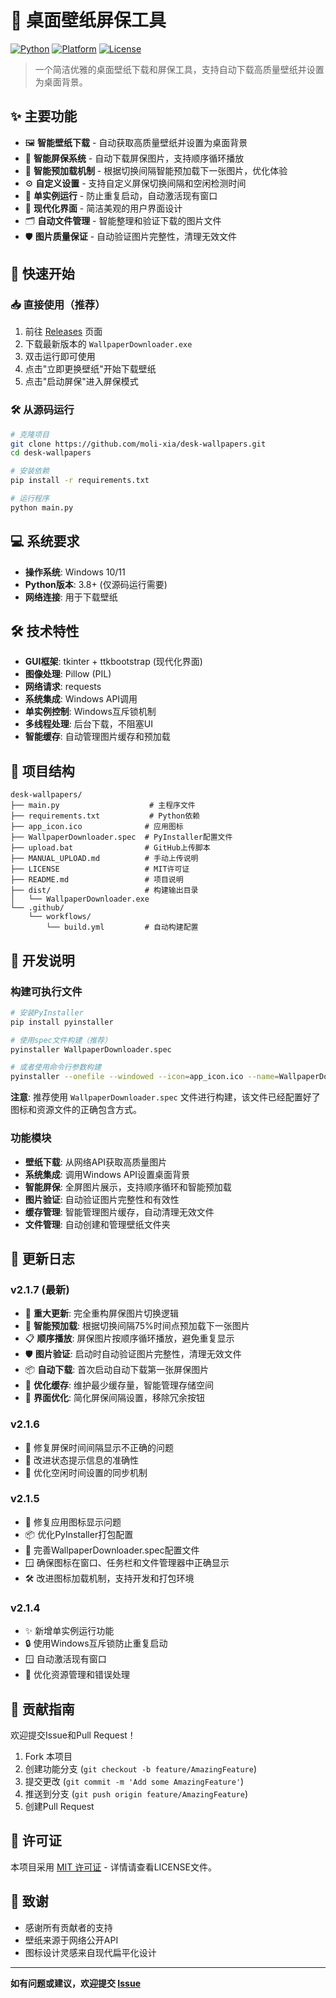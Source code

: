# 🎨 桌面壁纸屏保工具

[![Python](https://img.shields.io/badge/Python-3.8+-blue.svg)](https://www.python.org/)
[![Platform](https://img.shields.io/badge/Platform-Windows-lightgrey.svg)](https://www.microsoft.com/windows/)
[![License](https://img.shields.io/badge/License-MIT-green.svg)](LICENSE)

> 一个简洁优雅的桌面壁纸下载和屏保工具，支持自动下载高质量壁纸并设置为桌面背景。

## ✨ 主要功能

- 🖼️ **智能壁纸下载** - 自动获取高质量壁纸并设置为桌面背景
- 🌟 **智能屏保系统** - 自动下载屏保图片，支持顺序循环播放
- 🔄 **智能预加载机制** - 根据切换间隔智能预加载下一张图片，优化体验
- ⚙️ **自定义设置** - 支持自定义屏保切换间隔和空闲检测时间
- 🎯 **单实例运行** - 防止重复启动，自动激活现有窗口
- 🎨 **现代化界面** - 简洁美观的用户界面设计
- 🗂️ **自动文件管理** - 智能整理和验证下载的图片文件
- 🛡️ **图片质量保证** - 自动验证图片完整性，清理无效文件

## 🚀 快速开始

### 📥 直接使用（推荐）

1. 前往 [Releases](https://github.com/moli-xia/desk-wallpapers/releases) 页面
2. 下载最新版本的 `WallpaperDownloader.exe`
3. 双击运行即可使用
4. 点击"立即更换壁纸"开始下载壁纸
5. 点击"启动屏保"进入屏保模式

### 🛠️ 从源码运行

```bash
# 克隆项目
git clone https://github.com/moli-xia/desk-wallpapers.git
cd desk-wallpapers

# 安装依赖
pip install -r requirements.txt

# 运行程序
python main.py
```

## 💻 系统要求

- **操作系统**: Windows 10/11
- **Python版本**: 3.8+ (仅源码运行需要)
- **网络连接**: 用于下载壁纸

## 🛠️ 技术特性

- **GUI框架**: tkinter + ttkbootstrap (现代化界面)
- **图像处理**: Pillow (PIL)
- **网络请求**: requests
- **系统集成**: Windows API调用
- **单实例控制**: Windows互斥锁机制
- **多线程处理**: 后台下载，不阻塞UI
- **智能缓存**: 自动管理图片缓存和预加载

## 📁 项目结构

```
desk-wallpapers/
├── main.py                    # 主程序文件
├── requirements.txt           # Python依赖
├── app_icon.ico              # 应用图标
├── WallpaperDownloader.spec  # PyInstaller配置文件
├── upload.bat                # GitHub上传脚本
├── MANUAL_UPLOAD.md          # 手动上传说明
├── LICENSE                   # MIT许可证
├── README.md                 # 项目说明
├── dist/                     # 构建输出目录
│   └── WallpaperDownloader.exe
└── .github/
    └── workflows/
        └── build.yml         # 自动构建配置
```

## 🔧 开发说明

### 构建可执行文件

```bash
# 安装PyInstaller
pip install pyinstaller

# 使用spec文件构建（推荐）
pyinstaller WallpaperDownloader.spec

# 或者使用命令行参数构建
pyinstaller --onefile --windowed --icon=app_icon.ico --name=WallpaperDownloader main.py
```

**注意**: 推荐使用 `WallpaperDownloader.spec` 文件进行构建，该文件已经配置好了图标和资源文件的正确包含方式。

### 功能模块

- **壁纸下载**: 从网络API获取高质量图片
- **系统集成**: 调用Windows API设置桌面背景
- **智能屏保**: 全屏图片展示，支持顺序循环和智能预加载
- **图片验证**: 自动验证图片完整性和有效性
- **缓存管理**: 智能管理图片缓存，自动清理无效文件
- **文件管理**: 自动创建和管理壁纸文件夹

## 📝 更新日志

### v2.1.7 (最新)

- 🚀 **重大更新**: 完全重构屏保图片切换逻辑
- 🔄 **智能预加载**: 根据切换间隔75%时间点预加载下一张图片
- 📋 **顺序播放**: 屏保图片按顺序循环播放，避免重复显示
- 🛡️ **图片验证**: 启动时自动验证图片完整性，清理无效文件
- 📦 **自动下载**: 首次启动自动下载第一张屏保图片
- 🎯 **优化缓存**: 维护最少缓存量，智能管理存储空间
- 🧹 **界面优化**: 简化屏保间隔设置，移除冗余按钮

### v2.1.6

- 🔧 修复屏保时间间隔显示不正确的问题
- 📝 改进状态提示信息的准确性
- 🎯 优化空闲时间设置的同步机制

### v2.1.5

- 🎨 修复应用图标显示问题
- 📦 优化PyInstaller打包配置
- 🔧 完善WallpaperDownloader.spec配置文件
- 🪟 确保图标在窗口、任务栏和文件管理器中正确显示
- 🛠️ 改进图标加载机制，支持开发和打包环境

### v2.1.4

- ✨ 新增单实例运行功能
- 🔒 使用Windows互斥锁防止重复启动
- 🪟 自动激活现有窗口
- 🧹 优化资源管理和错误处理

## 🤝 贡献指南

欢迎提交Issue和Pull Request！

1. Fork 本项目
2. 创建功能分支 (`git checkout -b feature/AmazingFeature`)
3. 提交更改 (`git commit -m 'Add some AmazingFeature'`)
4. 推送到分支 (`git push origin feature/AmazingFeature`)
5. 创建Pull Request

## 📄 许可证

本项目采用 [MIT 许可证](LICENSE) - 详情请查看LICENSE文件。

## 🙏 致谢

- 感谢所有贡献者的支持
- 壁纸来源于网络公开API
- 图标设计灵感来自现代扁平化设计

---

**如有问题或建议，欢迎提交 [Issue](https://github.com/moli-xia/desk-wallpapers/issues)**